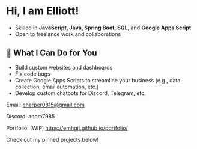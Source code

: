 # Hi, I am Elliott!

- Skilled in **JavaScript, Java, Spring Boot, SQL**, and **Google Apps Script**
- Open to freelance work and collaborations

## 💼 What I Can Do for You
- Build custom websites and dashboards
- Fix code bugs
- Create Google Apps Scripts to streamline your business (e.g., data collection, email automation, etc.)
- Develop custom chatbots for Discord, Telegram, etc.

Email: eharper0815@gmail.com

Discord: anom7985

Portfolio: (WIP) https://emhgit.github.io/portfolio/

Check out my pinned projects below!

